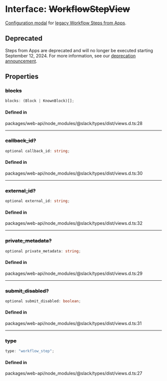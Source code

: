 # Interface: ~~WorkflowStepView~~

[Configuration modal](https://api.slack.com/legacy/workflows/steps#handle_config_view) for [legacy Workflow Steps from Apps](https://api.slack.com/legacy/workflows/steps).

## Deprecated

Steps from Apps are deprecated and will no longer be executed starting September 12, 2024. For more information, see our [deprecation announcement](https://api.slack.com/changelog/2023-08-workflow-steps-from-apps-step-back).

## Properties

### ~~blocks~~

```ts
blocks: (Block | KnownBlock)[];
```

#### Defined in

packages/web-api/node\_modules/@slack/types/dist/views.d.ts:28

***

### ~~callback\_id?~~

```ts
optional callback_id: string;
```

#### Defined in

packages/web-api/node\_modules/@slack/types/dist/views.d.ts:30

***

### ~~external\_id?~~

```ts
optional external_id: string;
```

#### Defined in

packages/web-api/node\_modules/@slack/types/dist/views.d.ts:32

***

### ~~private\_metadata?~~

```ts
optional private_metadata: string;
```

#### Defined in

packages/web-api/node\_modules/@slack/types/dist/views.d.ts:29

***

### ~~submit\_disabled?~~

```ts
optional submit_disabled: boolean;
```

#### Defined in

packages/web-api/node\_modules/@slack/types/dist/views.d.ts:31

***

### ~~type~~

```ts
type: "workflow_step";
```

#### Defined in

packages/web-api/node\_modules/@slack/types/dist/views.d.ts:27
